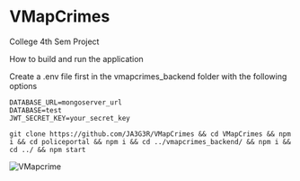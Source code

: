 # VMapCrimes
College 4th Sem Project

How to build and run the application

Create a .env file first in the vmapcrimes_backend folder with the following options
```
DATABASE_URL=mongoserver_url
DATABASE=test
JWT_SECRET_KEY=your_secret_key

```

```git clone https://github.com/JA3G3R/VMapCrimes && cd VMapCrimes && npm i && cd policeportal && npm i && cd ../vmapcrimes_backend/ && npm i && cd ../ && npm start ```

![VMapcrime](https://github.com/JA3G3R/VMapCrimes/assets/101729764/568e65ce-98d2-4ca4-8843-c92dd2ca4f75)
